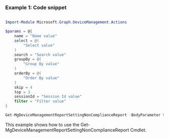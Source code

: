 ### Example 1: Code snippet

```powershell

Import-Module Microsoft.Graph.DeviceManagement.Actions

$params = @{
	name = "Name value"
	select = @(
		"Select value"
	)
	search = "Search value"
	groupBy = @(
		"Group By value"
	)
	orderBy = @(
		"Order By value"
	)
	skip = 4
	top = 3
	sessionId = "Session Id value"
	filter = "Filter value"
}

Get-MgDeviceManagementReportSettingNonComplianceReport -BodyParameter $params

```
This example shows how to use the Get-MgDeviceManagementReportSettingNonComplianceReport Cmdlet.

